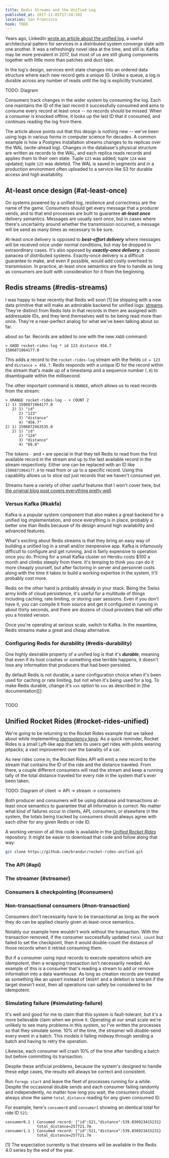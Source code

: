 ```yaml
---
title: Redis Streams and the Unified Log
published_at: 2017-11-01T17:24:20Z
location: San Francisco
hook: TODO
---
```


Years ago, LinkedIn [wrote an article about the unified
log][thelog], a useful architectural pattern for services
in a distributed system converge state with one another. It
was a refreshingly novel idea at the time, and still is:
Kafka may be more prevalent in 2017, but most of us are
still gluing components together with little more than
patches and duct tape.

In the log's design, services emit state changes into an
ordered data structure where each new record gets a unique
ID. Unlike a queue, a log is durable across any number of
reads until the log is explicitly truncated.

TODO: Diagram

Consumers track changes in the wider system by consuming
the log. Each one maintains the ID of the last record it
successfully consumed and aims to consume every record at
least once -- no records should be missed. When a consumer
is knocked offline, it looks up the last ID that it
consumed, and continues reading the log from there.

The article above points out that this design is nothing
new -- we've been using logs in various forms in computer
science for decades. A common example is how a Postgres
installation streams changes to its replicas over the WAL
(write-ahead log). Changes in the database's physical
structure are written as records to the WAL, and each
replica reads records and applies them to their own state.
Tuple `123` was added; tuple `124` was updated; tuple `125`
was deleted. The WAL is saved in segments and in a
production environment often uploaded to a service like S3
for durable access and high availability.

## At-least once design (#at-least-once)

On systems powered by a unified log, resilience and
correctness are the name of the game. Consumers should get
every message that a producer sends, and to that end
processes are built to guarantee ***at-least once***
delivery semantics. Messages are usually sent once, but in
cases where there's uncertainty around whether the
transmission occurred, a message will be send as many times
as necessary to be sure.

At-least once delivery is opposed to ***best-effort
delivery*** where messages will be received once under
normal conditions, but may be dropped in extraordinary
cases. It's also opposed by ***exactly-once delivery***; a
classic panacea of distributed systems. Exactly-once
delivery is a difficult guarantee to make, and even if
possible, would add costly overhead to transmission. In
practice, at-least once semantics are fine to handle as
long as consumers are built with consideration for it from
the beginning.

## Redis streams (#redis-streams)

I was happy to hear recently that Redis will soon [1] be
shipping with a new data primitive that will make an
admirable backend for unified logs: [streams][streams].
They're distinct from Redis lists in that records in them
are assigned with addressable IDs, and they lend themselves
well to be being read more than once. They're a
near-perfect analog for what we've been talking about so
far.

about so far. Records are added to one with the new `XADD`
command:

```
> XADD rocket-rides-log * id 123 distance 456.7
1506871964177.0
```

This adds a record to the `rocket-rides-log` stream with
the fields `id = 123` and `distance = 456.7`. Redis
responds with a unique ID for the record within the stream
that's made up of a timestamp and a sequence number (`.0`)
to disambiguate within the millisecond.

The other important command is `XRANGE`, which allows us to
read records from the stream:

```
> XRANGE rocket-rides-log - + COUNT 2
1) 1) 1506871964177.0
   2) 1) "id"
      2) "123"
      3) "distance"
      4) "456.7"
2) 1) 1506872463535.0
   2) 1) "id"
      2) "124"
      3) "distance"
      4) "89.0"
```

The tokens `-` and `+` are special in that they tell Redis
to read from the first available record in the stream and
up to the last available record in the stream respectively.
Either one can be replaced with an ID like
`1506871964177.0` to read from or up to a specific record.
Using this capability allows us to slice out just records
that we haven't consumed yet.

Streams have a variety of other useful features that I
won't cover here, but [the original blog post covers
everything pretty well][streams].

### Versus Kafka (#kakfa)

Kafka is a popular system component that also makes a great
backend for a unified log implementation, and once
everything is in place, probably a better one than Redis
because of its design around high availability and advanced
features.

What's exciting about Redis streams is that they bring an
easy way of building a unified log in a small and/or
inexpensive app. Kafka is infamously difficult to configure
and get running, and is fairly expensive to operation once
you do. Pricing for a small Kafka cluster on Heroku costs
$100 a month and climbs steeply from there. It's temping to
think you can do it more cheaply yourself, but after
factoring in server and personnel costs along with the time
it takes to build a working expertise in the system, it'll
probably cost more.

Redis on the other hand is probably already in your stack.
Being the Swiss army knife of cloud persistence, it's
useful for a multitude of things including caching, rate
limiting, or storing user sessions. Even if you don't have
it, you can compile it from source and get it configured in
running in about thirty seconds, and there are dozens of
cloud providers that will offer you a hosted version.

Once you're operating at serious scale, switch to Kafka. In
the meantime, Redis streams make a great and cheap
alternative.

### Configuring Redis for durability (#redis-durability)

One highly desirable property of a unified log is that it's
***durable***, meaning that even if its host crashes or
something else terrible happens, it doesn't lose any
information that producers that had been persisted.

By default Redis is not durable; a sane configuration
choice when it's been used for caching or rate limiting,
but not when it's being used for a log. To make Redis
durable, change it's `xxx` option to `xxx` as described in
[the documentation][]:

```
```

TODO

## Unified Rocket Rides (#rocket-rides-unified)

We're going to be returning to the Rocket Rides example
that we talked about while implementing [idempotency
keys](/idempotency-keys). As a quick reminder, Rocket
Rides is a small Lyft-like app that lets its users get
rides with pilots wearing jetpacks; a vast improvement over
the banality of a car.

As new rides come in, the Rocket Rides API will emit a new
record to the stream that contains the ID of the ride and
the distance traveled. From there, a couple different
consumers will read the stream and keep a running tally of
the total distance traveled for every ride in the system
that's ever been taken.

TODO: Diagram of client -> API -> stream -> consumers

Both producer and consumers will be using database and
transactions at-least once semantics to guarantee that all
information is correct. No matter what kind of failures
occur in clients, API, consumers, or elsewhere in the
system, the totals being tracked by consumers should always
agree with each other for any given Redis or ride ID.

A working version of all this code is available in the
[_Unified Rocket Rides_][unifiedrides] repository. It might
be easier to download that code and follow along that way:

``` sh
git clone https://github.com/brandur/rocket-rides-unified.git
```

### The API (#api)

### The streamer (#streamer)

### Consumers & checkpointing (#consumers)

### Non-transactional consumers (#non-transaction)

Consumers don't necessarily have to be transactional as
long as the work they do can be applied cleanly given
at-least-once semantics.

Notably our example here wouldn't work without the
transaction. With the transaction removed, if the consumer
successfully updated `total_count` but failed to set the
checkpoint, then it would double-count the distance of
those records when it retried consuming them.

But if a consumer using input records to execute operations
which are _idempotent_, then a wrapping transaction isn't
necessarily needed. An example of this is a consumer that's
reading a stream to add or remove information into a data
warehouse. As long as creation records are treated as
something like an upsert instead of `INSERT` and a deletion
is tolerant if the target doesn't exist, then all
operations can safely be considered to be idempotent.

### Simulating failure (#simulating-failure)

It's well and good for me to claim that this system is
fault-tolerant, but it's a more believable claim when we
prove it. Operating at our small scale we're unlikely to
see many problems in this system, so I've written the
processes so that they simulate some. 10% of the time, the
streamer will double-send every event in a batch. This
models it failing midway through sending a batch and having
to retry the operation.

Likewise, each consumer will crash 10% of the time after
handling a batch but before committing its transaction.

Despite these artificial problems, because the system's
designed to handle these edge cases, the results will
always be correct and consistent.

Run `forego start` and leave the fleet of processes running
for a while. Despite the occasional double sends and each
consumer failing randomly and independently, no matter how
long you wait, the consumers should always show the same
`total_distance` reading for any given consumed ID.

For example, here's `consumer0` and `consumer1` showing an
identical total for ride ID `521`:

```
consumer0.1 | Consumed record: {"id":521,"distance":539.836923415231}
              total_distance=257721.7m
consumer1.1 | Consumed record: {"id":521,"distance":539.836923415231}
              total_distance=257721.7m
```

[1] The expectation currently is that streams will be
available in the Redis 4.0 series by the end of the year.

[fivereads]: /kinesis-in-production#five-reads
[thelog]: https://engineering.linkedin.com/distributed-systems/log-what-every-software-engineer-should-know-about-real-time-datas-unifying
[streams]: http://antirez.com/news/114
[unifiedrides]: https://github.com/brandur/rocket-rides-unified
